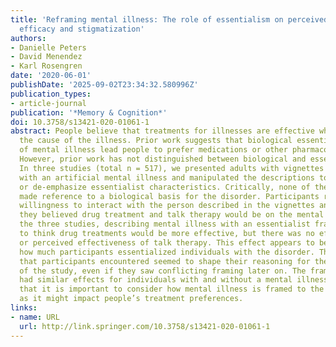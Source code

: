 ```yaml
---
title: 'Reframing mental illness: The role of essentialism on perceived treatment
  efficacy and stigmatization'
authors:
- Danielle Peters
- David Menendez
- Karl Rosengren
date: '2020-06-01'
publishDate: '2025-09-02T23:34:32.580996Z'
publication_types:
- article-journal
publication: '*Memory & Cognition*'
doi: 10.3758/s13421-020-01061-1
abstract: People believe that treatments for illnesses are effective when they target
  the cause of the illness. Prior work suggests that biological essentialist explanations
  of mental illness lead people to prefer medications or other pharmacological treatments.
  However, prior work has not distinguished between biological and essentialist explanations.
  In three studies (total n = 517), we presented adults with vignettes about an individual
  with an artificial mental illness and manipulated the descriptions to emphasize
  or de-emphasize essentialist characteristics. Critically, none of the vignettes
  made reference to a biological basis for the disorder. Participants rated their
  willingness to interact with the person described in the vignettes and how effective
  they believed drug treatment and talk therapy would be on the mental illness. Across
  the three studies, describing mental illness with an essentialist framing led participants
  to think drug treatments would be more effective, but there was no effect for stigma
  or perceived effectiveness of talk therapy. This effect appears to be mediated by
  how much participants essentialized individuals with the disorder. The first framing
  that participants encountered seemed to shape their reasoning for the remainder
  of the study, even if they saw conflicting framing later on. The framing manipulation
  had similar effects for individuals with and without a mental illness. Results suggest
  that it is important to consider how mental illness is framed to the general public
  as it might impact people’s treatment preferences.
links:
- name: URL
  url: http://link.springer.com/10.3758/s13421-020-01061-1
---
```

